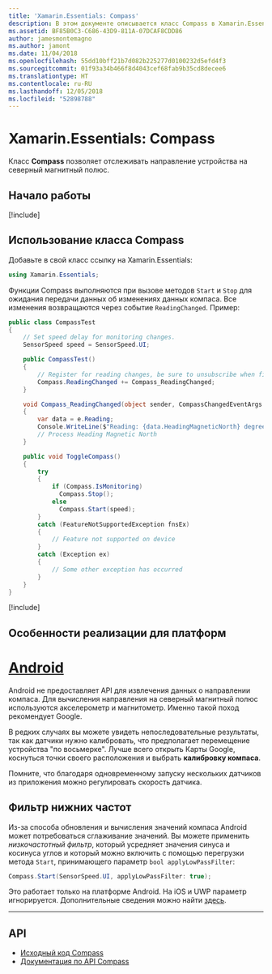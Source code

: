 ```yaml
---
title: 'Xamarin.Essentials: Compass'
description: В этом документе описывается класс Compass в Xamarin.Essentials, который позволяет отслеживать направление устройства на северный магнитный полюс.
ms.assetid: BF85B0C3-C686-43D9-811A-07DCAF8CDD86
author: jamesmontemagno
ms.author: jamont
ms.date: 11/04/2018
ms.openlocfilehash: 55dd10bff21b7d082b225277d0100232d5efd4f3
ms.sourcegitcommit: 01f93a34b466f8d4043cef68fab9b35cd8decee6
ms.translationtype: HT
ms.contentlocale: ru-RU
ms.lasthandoff: 12/05/2018
ms.locfileid: "52898788"
---
```

# <a name="xamarinessentials-compass"></a>Xamarin.Essentials: Compass

Класс **Compass** позволяет отслеживать направление устройства на северный магнитный полюс.

## <a name="get-started"></a>Начало работы

[!include[](~/essentials/includes/get-started.md)]

## <a name="using-compass"></a>Использование класса Compass

Добавьте в свой класс ссылку на Xamarin.Essentials:

```csharp
using Xamarin.Essentials;
```

Функции Compass выполняются при вызове методов `Start` и `Stop` для ожидания передачи данных об изменениях данных компаса. Все изменения возвращаются через событие `ReadingChanged`. Пример:

```csharp
public class CompassTest
{
    // Set speed delay for monitoring changes.
    SensorSpeed speed = SensorSpeed.UI;

    public CompassTest()
    {
        // Register for reading changes, be sure to unsubscribe when finished
        Compass.ReadingChanged += Compass_ReadingChanged;
    }

    void Compass_ReadingChanged(object sender, CompassChangedEventArgs e)
    {
        var data = e.Reading;
        Console.WriteLine($"Reading: {data.HeadingMagneticNorth} degrees");
        // Process Heading Magnetic North
    }

    public void ToggleCompass()
    {
        try
        {
            if (Compass.IsMonitoring)
              Compass.Stop();
            else
              Compass.Start(speed);
        }
        catch (FeatureNotSupportedException fnsEx)
        {
            // Feature not supported on device
        }
        catch (Exception ex)
        {
            // Some other exception has occurred
        }
    }
}
```

[!include[](~/essentials/includes/sensor-speed.md)]

## <a name="platform-implementation-specifics"></a>Особенности реализации для платформ

# <a name="androidtabandroid"></a>[Android](#tab/android)

Android не предоставляет API для извлечения данных о направлении компаса. Для вычисления направления на северный магнитный полюс используются акселерометр и магнитометр. Именно такой поход рекомендует Google.

В редких случаях вы можете увидеть непоследовательные результаты, так как датчики нужно калибровать, что предполагает перемещение устройства "по восьмерке". Лучше всего открыть Карты Google, коснуться точки своего расположения и выбрать **калибровку компаса**.

Помните, что благодаря одновременному запуску нескольких датчиков из приложения можно регулировать скорость датчика.

## <a name="low-pass-filter"></a>Фильтр нижних частот

Из-за способа обновления и вычисления значений компаса Android может потребоваться сглаживание значений. Вы можете применить _низкочастотный фильтр_, который усредняет значения синуса и косинуса углов и который можно включить с помощью перегрузки метода `Start`, принимающего параметр `bool applyLowPassFilter`:

```csharp
Compass.Start(SensorSpeed.UI, applyLowPassFilter: true);
```

Это работает только на платформе Android. На iOS и UWP параметр игнорируется.  Дополнительные сведения можно найти [здесь](https://github.com/xamarin/Essentials/pull/354#issuecomment-405316860).

--------------

## <a name="api"></a>API

- [Исходный код Compass](https://github.com/xamarin/Essentials/tree/master/Xamarin.Essentials/Compass)
- [Документация по API Compass](xref:Xamarin.Essentials.Compass)
